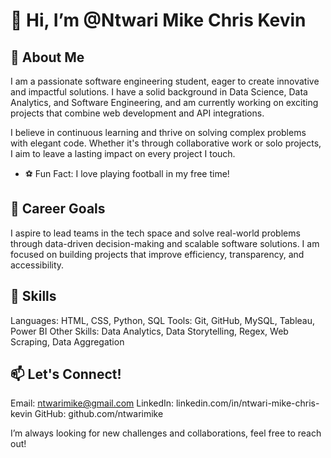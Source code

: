 # 👋 Hi, I’m @Ntwari Mike Chris Kevin
## 🚀 About Me
I am a passionate software engineering student, eager to create innovative and impactful solutions. I have a solid background in Data Science, Data Analytics, 
and Software Engineering, and am currently working on exciting projects that combine web development and API integrations.

I believe in continuous learning and thrive on solving complex problems with elegant code. 
Whether it's through collaborative work or solo projects, I aim to leave a lasting impact on every project I touch.
- ⚽ Fun Fact: I love playing football in my free time!

## 🎯 Career Goals
I aspire to lead teams in the tech space and solve real-world problems through data-driven decision-making and 
scalable software solutions. I am focused on building projects that improve efficiency, transparency, and accessibility. 

## 💼 Skills
Languages: HTML, CSS, Python, SQL
Tools: Git, GitHub, MySQL, Tableau, Power BI
Other Skills:  Data Analytics, Data Storytelling, Regex, Web Scraping, Data Aggregation

## 📫 Let's Connect!
Email: ntwarimike@gmail.com
LinkedIn: linkedin.com/in/ntwari-mike-chris-kevin
GitHub: github.com/ntwarimike

I’m always looking for new challenges and collaborations, feel free to reach out!
